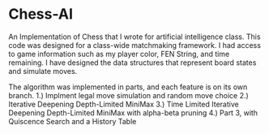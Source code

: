 # Chess-AI
An Implementation of Chess that I wrote for artificial intelligence class.
This code was designed for a class-wide matchmaking framework. I had access to game information such as my player color, FEN String, and time remaining. I have designed the data structures that represent board states and simulate moves.

The algorithm was implemented in parts, and each feature is on its own branch.
1.) Implment legal move simulation and random move choice 
2.) Iterative Deepening Depth-Limited MiniMax
3.) Time Limited Iterative Deepening Depth-Limited MiniMax with alpha-beta pruning
4.) Part 3, with Quiscence Search and a History Table
